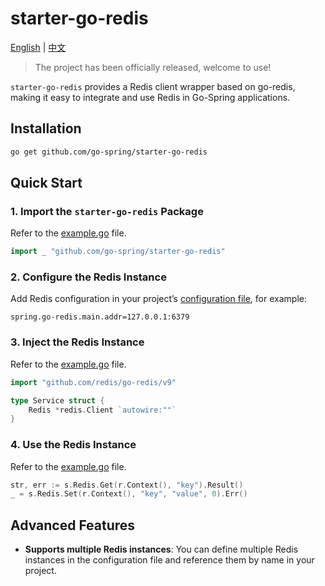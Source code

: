 # starter-go-redis

[English](README.md) | [中文](README_CN.md)

> The project has been officially released, welcome to use!

`starter-go-redis` provides a Redis client wrapper based on go-redis,
making it easy to integrate and use Redis in Go-Spring applications.

## Installation

```bash
go get github.com/go-spring/starter-go-redis
```

## Quick Start

### 1. Import the `starter-go-redis` Package

Refer to the [example.go](example/example.go) file.

```go
import _ "github.com/go-spring/starter-go-redis"
```

### 2. Configure the Redis Instance

Add Redis configuration in your project’s [configuration file](example/conf/app.properties), for example:

```properties
spring.go-redis.main.addr=127.0.0.1:6379
```

### 3. Inject the Redis Instance

Refer to the [example.go](example/example.go) file.

```go
import "github.com/redis/go-redis/v9"

type Service struct {
    Redis *redis.Client `autowire:""`
}
```

### 4. Use the Redis Instance

Refer to the [example.go](example/example.go) file.

```go
str, err := s.Redis.Get(r.Context(), "key").Result()
_ = s.Redis.Set(r.Context(), "key", "value", 0).Err()
```

## Advanced Features

* **Supports multiple Redis instances**: You can define multiple Redis instances in the configuration file and reference
  them by name in your project.
